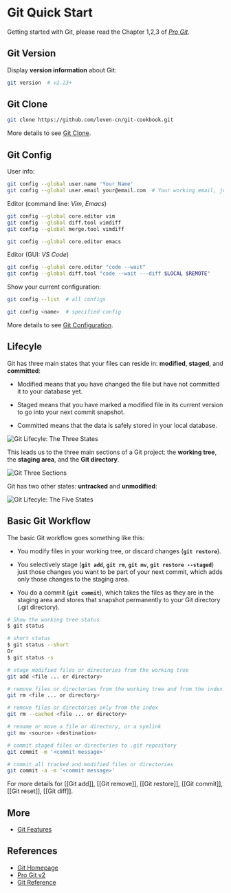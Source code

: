 # Git Quick Start

Getting started with Git, please read the Chapter 1,2,3 of [*Pro Git*](https://www.git-scm.com/book/en/).

## Git Version

Display **version information** about Git:

```bash
git version  # v2.23+
```

## Git Clone

```bash
git clone https://github.com/leven-cn/git-cookbook.git
```

More details to see [Git Clone](https://leven-cn.github.io/git-cookbook/recipes/git_clone).

## Git Config

User info:

```bash
git config --global user.name 'Your Name'
git config --global user.email your@email.com  # Your working email, just as GitHub registered email
```

Editor (command line: *Vim*, *Emacs*)

```bash
git config --global core.editor vim
git config --global diff.tool vimdiff
git config --global merge.tool vimdiff
```

```bash
git config --global core.editor emacs
```

Editor (GUI: *VS Code*)

```bash
git config --global core.editor "code --wait"
git config --global diff.tool "code --wait ---diff $LOCAL $REMOTE"
```

Show your current configuration:

```bash
git config --list  # all configs

git config <name>  # specified config
```

More details to see [Git Configuration](https://leven-cn.github.io/git-cookbook/recipes/git_config).

## Lifecyle

Git has three main states that your files can reside in: **modified**, **staged**, and **committed**:

- Modified means that you have changed the file but have not committed it to your database yet.

- Staged means that you have marked a modified file in its current version
to go into your next commit snapshot.

- Committed means that the data is safely stored in your local database.

![Git Lifecyle: The Three States](https://leven-cn.github.io/git-cookbook/img/git-lifecycle-noalpha.png)

This leads us to the three main sections of a Git project: the **working tree**,
the **staging area**, and the **Git directory**.

![Git Three Sections](https://leven-cn.github.io/git-cookbook/img/git-three-sections-noalpha.png)

Git has two other states: **untracked** and **unmodified**:

![Git Lifecyle: The Five States](https://leven-cn.github.io/git-cookbook/img/git-lifecycle-all.jpg)

## Basic Git Workflow

The basic Git workflow goes something like this:

- You modify files in your working tree, or discard changes (**`git restore`**).

- You selectively stage (**`git add`**, **`git rm`**, **`git mv`**, **`git restore --staged`**)
just those changes you want to be part of your next commit,
which adds only those changes to the staging area.

- You do a commit (**`git commit`**), which takes the files as they are in the staging area
and stores that snapshot permanently to your Git directory (.git directory).

```bash
# Show the working tree status
$ git status

# short status
$ git status --short
Or
$ git status -s
```

```bash
# stage modified files or directories from the working tree
git add <file ... or directory>

# remove files or directories from the working tree and from the index
git rm <file ... or directory>

# remove files or directories only from the index
git rm --cached <file ... or directory>

# rename or move a file or directory, or a symlink
git mv <source> <destination>

# commit staged files or directories to .git repository
git commit -m '<commit message>'

# commit all tracked and modified files or directories
git commit -a -m '<commit message>'
```

For more details for [[Git add]], [[Git remove]], [[Git restore]], [[Git commit]], [[Git reset]],
[[Git diff]].

## More

- [Git Features](https://leven-cn.github.io/git-cookbook/recipes/git_features)

## References

- [Git Homepage](https://git-scm.com "Git Homepage")
- [Pro Git v2](https://git-scm.com/book/en/v2)
- [Git Reference](https://git-scm.com/docs)
